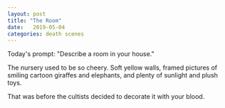 ```yaml
---
layout: post
title: "The Room"
date:   2019-05-04
categories: death scenes
---
```

Today's prompt: "Describe a room in your house."

The nursery used to be so cheery. Soft yellow walls, framed pictures of smiling cartoon giraffes and elephants, and plenty of sunlight and plush toys. 

That was before the cultists decided to decorate it with your blood.
